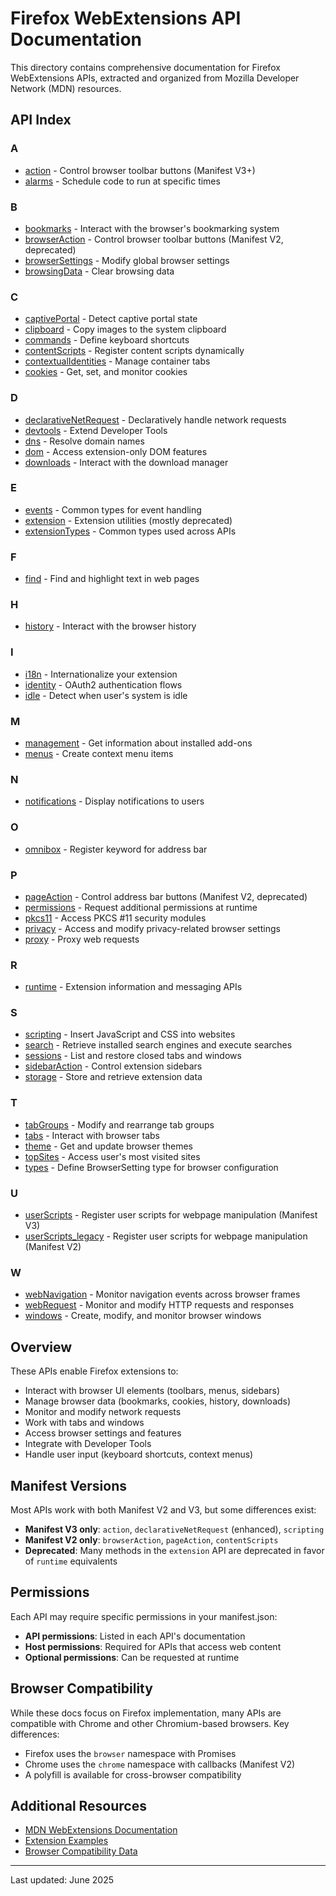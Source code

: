 # Firefox WebExtensions API Documentation

This directory contains comprehensive documentation for Firefox WebExtensions APIs, extracted and organized from Mozilla Developer Network (MDN) resources.

## API Index

### A
- [action](./WebExtensions/action.md) - Control browser toolbar buttons (Manifest V3+)
- [alarms](./WebExtensions/alarms.md) - Schedule code to run at specific times

### B
- [bookmarks](./WebExtensions/bookmarks.md) - Interact with the browser's bookmarking system
- [browserAction](./WebExtensions/browseraction.md) - Control browser toolbar buttons (Manifest V2, deprecated)
- [browserSettings](./WebExtensions/browsersettings.md) - Modify global browser settings
- [browsingData](./WebExtensions/browsingdata.md) - Clear browsing data

### C
- [captivePortal](./WebExtensions/captiveportal.md) - Detect captive portal state
- [clipboard](./WebExtensions/clipboard.md) - Copy images to the system clipboard
- [commands](./WebExtensions/commands.md) - Define keyboard shortcuts
- [contentScripts](./WebExtensions/contentscripts.md) - Register content scripts dynamically
- [contextualIdentities](./WebExtensions/contextualidentities.md) - Manage container tabs
- [cookies](./WebExtensions/cookies.md) - Get, set, and monitor cookies

### D
- [declarativeNetRequest](./WebExtensions/declarativenetrequest.md) - Declaratively handle network requests
- [devtools](./WebExtensions/devtools.md) - Extend Developer Tools
- [dns](./WebExtensions/dns.md) - Resolve domain names
- [dom](./WebExtensions/dom.md) - Access extension-only DOM features
- [downloads](./WebExtensions/downloads.md) - Interact with the download manager

### E
- [events](./WebExtensions/events.md) - Common types for event handling
- [extension](./WebExtensions/extension.md) - Extension utilities (mostly deprecated)
- [extensionTypes](./WebExtensions/extensiontypes.md) - Common types used across APIs

### F
- [find](./WebExtensions/find.md) - Find and highlight text in web pages

### H
- [history](./WebExtensions/history.md) - Interact with the browser history

### I
- [i18n](./WebExtensions/i18n.md) - Internationalize your extension
- [identity](./WebExtensions/identity.md) - OAuth2 authentication flows
- [idle](./WebExtensions/idle.md) - Detect when user's system is idle

### M
- [management](./WebExtensions/management.md) - Get information about installed add-ons
- [menus](./WebExtensions/menus.md) - Create context menu items

### N
- [notifications](./WebExtensions/notifications.md) - Display notifications to users

### O
- [omnibox](./WebExtensions/omnibox.md) - Register keyword for address bar

### P
- [pageAction](./WebExtensions/pageaction.md) - Control address bar buttons (Manifest V2, deprecated)
- [permissions](./WebExtensions/permissions.md) - Request additional permissions at runtime
- [pkcs11](./WebExtensions/pkcs11.md) - Access PKCS #11 security modules
- [privacy](./WebExtensions/privacy.md) - Access and modify privacy-related browser settings
- [proxy](./WebExtensions/proxy.md) - Proxy web requests

### R
- [runtime](./WebExtensions/runtime.md) - Extension information and messaging APIs

### S
- [scripting](./WebExtensions/scripting.md) - Insert JavaScript and CSS into websites
- [search](./WebExtensions/search.md) - Retrieve installed search engines and execute searches
- [sessions](./WebExtensions/sessions.md) - List and restore closed tabs and windows
- [sidebarAction](./WebExtensions/sidebaraction.md) - Control extension sidebars
- [storage](./WebExtensions/storage.md) - Store and retrieve extension data

### T
- [tabGroups](./WebExtensions/tabgroups.md) - Modify and rearrange tab groups
- [tabs](./WebExtensions/tabs.md) - Interact with browser tabs
- [theme](./WebExtensions/theme.md) - Get and update browser themes
- [topSites](./WebExtensions/topsites.md) - Access user's most visited sites
- [types](./WebExtensions/types.md) - Define BrowserSetting type for browser configuration

### U
- [userScripts](./WebExtensions/userscripts.md) - Register user scripts for webpage manipulation (Manifest V3)
- [userScripts_legacy](./WebExtensions/userscripts_legacy.md) - Register user scripts for webpage manipulation (Manifest V2)

### W
- [webNavigation](./WebExtensions/webnavigation.md) - Monitor navigation events across browser frames
- [webRequest](./WebExtensions/webrequest.md) - Monitor and modify HTTP requests and responses
- [windows](./WebExtensions/windows.md) - Create, modify, and monitor browser windows

## Overview

These APIs enable Firefox extensions to:
- Interact with browser UI elements (toolbars, menus, sidebars)
- Manage browser data (bookmarks, cookies, history, downloads)
- Monitor and modify network requests
- Work with tabs and windows
- Access browser settings and features
- Integrate with Developer Tools
- Handle user input (keyboard shortcuts, context menus)

## Manifest Versions

Most APIs work with both Manifest V2 and V3, but some differences exist:
- **Manifest V3 only**: `action`, `declarativeNetRequest` (enhanced), `scripting`
- **Manifest V2 only**: `browserAction`, `pageAction`, `contentScripts`
- **Deprecated**: Many methods in the `extension` API are deprecated in favor of `runtime` equivalents

## Permissions

Each API may require specific permissions in your manifest.json:
- **API permissions**: Listed in each API's documentation
- **Host permissions**: Required for APIs that access web content
- **Optional permissions**: Can be requested at runtime

## Browser Compatibility

While these docs focus on Firefox implementation, many APIs are compatible with Chrome and other Chromium-based browsers. Key differences:
- Firefox uses the `browser` namespace with Promises
- Chrome uses the `chrome` namespace with callbacks (Manifest V2)
- A polyfill is available for cross-browser compatibility

## Additional Resources

- [MDN WebExtensions Documentation](https://developer.mozilla.org/en-US/docs/Mozilla/Add-ons/WebExtensions)
- [Extension Examples](https://github.com/mdn/webextensions-examples)
- [Browser Compatibility Data](https://github.com/mdn/browser-compat-data)

---

Last updated: June 2025